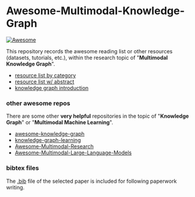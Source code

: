 # Awesome-Multimodal-Knowledge-Graph

[![Awesome](https://awesome.re/badge-flat.svg)](https://awesome.re)

This repository records the awesome reading list or other resources (datasets, tutorials, etc.), within the research topic of "**Multimodal Knowledge Graph**".

* [resource list by category](https://github.com/ZihengZZH/awesome-multimodal-knowledge-graph/blob/master/resource_list_by_category.md)
* [resource list w/ abstract](https://github.com/ZihengZZH/awesome-multimodal-knowledge-graph/blob/master/resource_list_abstract.md)
* [knowledge graph introduction](https://github.com/ZihengZZH/awesome-multimodal-knowledge-graph/blob/master/knowledge_graph.md)

### other awesome repos

There are some other **very helpful** repositories in the topic of "**Knowledge Graph**" or "**Multimodal Machine Learning**".

* [awesome-knowledge-graph](https://github.com/totogo/awesome-knowledge-graph)
* [knowledge-graph-learning](https://github.com/BrambleXu/knowledge-graph-learning)
* [Awesome-Multimodal-Research](https://github.com/Eurus-Holmes/Awesome-Multimodal-Research)
* [Awesome-Multimodal-Large-Language-Models](https://github.com/BradyFU/Awesome-Multimodal-Large-Language-Models)

### bibtex files

The [.bib](https://github.com/ZihengZZH/awesome-multimodal-knowledge-graph/blob/master/reference.bib) file of the selected paper is included for following paperwork writing.